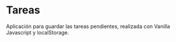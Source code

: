 # Tareas
Aplicación para guardar las tareas pendientes, realizada con Vanilla Javascript y localStorage.
